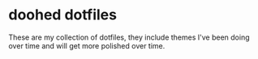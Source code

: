 # doohed dotfiles

These are my collection of dotfiles, they include themes I've been doing over time and will get more polished over time.
